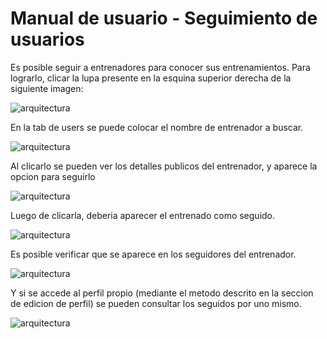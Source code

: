 # Manual de usuario - Seguimiento de usuarios

Es posible seguir a entrenadores para conocer sus entrenamientos. Para lograrlo, clicar la lupa presente en la esquina superior
derecha de la siguiente imagen:

![arquitectura](../manual_images/trainings_1.jpg)

En la tab de users se puede colocar el nombre de entrenador a buscar.

![arquitectura](../manual_images/follow_1.jpg)

Al clicarlo se pueden ver los detalles publicos del entrenador, y aparece la opcion para seguirlo

![arquitectura](../manual_images/follow_2.jpg)

Luego de clicarla, deberia aparecer el entrenado como seguido.

![arquitectura](../manual_images/follow_3.jpg)

Es posible verificar que se aparece en los seguidores del entrenador.

![arquitectura](../manual_images/follow_4.jpg)

Y si se accede al perfil propio (mediante el metodo descrito en la seccion de edicion de perfil) se pueden consultar los 
seguidos por uno mismo.

![arquitectura](../manual_images/follow_5.jpg)